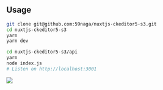 Usage
---

```bash
git clone git@github.com:59naga/nuxtjs-ckeditor5-s3.git
cd nuxtjs-ckeditor5-s3
yarn
yarn dev
```

```bash
cd nuxtjs-ckeditor5-s3/api
yarn
node index.js
# Listen on http://localhost:3001
```

![](https://i.gyazo.com/c5236f57a85f85c9fa4fb18331daf46c.gif)
